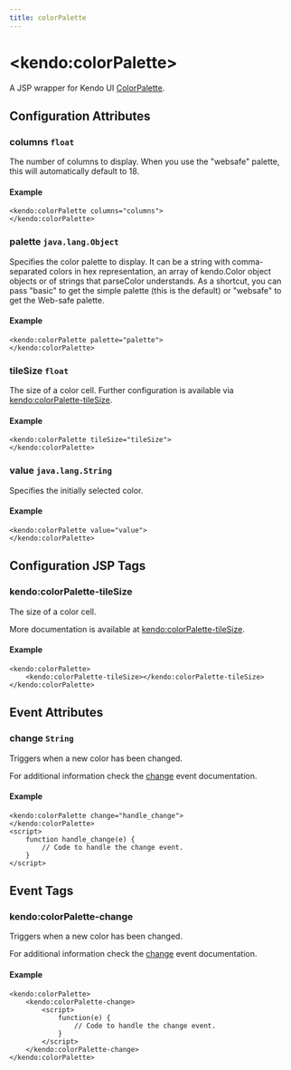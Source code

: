 ```yaml
---
title: colorPalette
---
```


# \<kendo:colorPalette\>
A JSP wrapper for Kendo UI [ColorPalette](/api/web/colorpalette).

## Configuration Attributes

### columns `float`

The number of columns to display.  When you use the "websafe" palette, this will automatically default to 18.

#### Example
    <kendo:colorPalette columns="columns">
    </kendo:colorPalette>

### palette `java.lang.Object`

Specifies the color palette to display.
It can be a string with comma-separated colors in hex representation, an array of kendo.Color object objects or of strings that parseColor understands.  As a shortcut, you can pass "basic" to get the simple palette (this is the default) or "websafe" to get the Web-safe palette.

#### Example
    <kendo:colorPalette palette="palette">
    </kendo:colorPalette>

### tileSize `float`

The size of a color cell. Further configuration is available via [kendo:colorPalette-tileSize](#kendo-colorPalette-tileSize). 

#### Example
    <kendo:colorPalette tileSize="tileSize">
    </kendo:colorPalette>

### value `java.lang.String`

Specifies the initially selected color.

#### Example
    <kendo:colorPalette value="value">
    </kendo:colorPalette>


##  Configuration JSP Tags

### kendo:colorPalette-tileSize

The size of a color cell.

More documentation is available at [kendo:colorPalette-tileSize](/api/wrappers/jsp/colorpalette/tilesize).

#### Example

    <kendo:colorPalette>
        <kendo:colorPalette-tileSize></kendo:colorPalette-tileSize>
    </kendo:colorPalette>


## Event Attributes

### change `String`

Triggers when a new color has been changed.


For additional information check the [change](/api/web/colorpalette#events-change) event documentation.

#### Example
    <kendo:colorPalette change="handle_change">
    </kendo:colorPalette>
    <script>
        function handle_change(e) {
            // Code to handle the change event.
        }
    </script>

## Event Tags

### kendo:colorPalette-change

Triggers when a new color has been changed.


For additional information check the [change](/api/web/colorpalette#events-change) event documentation.

#### Example
    <kendo:colorPalette>
        <kendo:colorPalette-change>
            <script>
                function(e) {
                    // Code to handle the change event.
                }
            </script>
        </kendo:colorPalette-change>
    </kendo:colorPalette>

